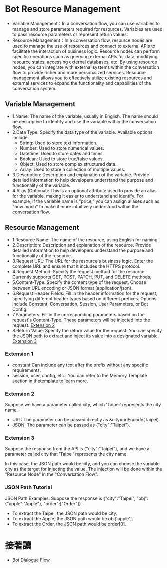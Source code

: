 # Bot Resource Management
- Variable Management：In a conversation flow, you can use variables to manage and store parameters required for resources. Variables are used to pass resource parameters or represent return values.
- Resource Management：In a conversation flow, resource nodes are used to manage the use of resources and connect to external APIs to facilitate the interaction of business logic. Resource nodes can perform specific operations such as querying external APIs for data, modifying resource states, accessing external databases, etc. By using resource nodes, you can integrate with external systems within the conversation flow to provide richer and more personalized services. Resource management allows you to effectively utilize existing resources and external services to expand the functionality and capabilities of the conversation system.

## Variable Management

- 1.Name: The name of the variable, usually in English. The name should be descriptive to identify and use the variable within the conversation flow.
- 2.Data Type: Specify the data type of the variable. Available options include:
    - String: Used to store text information.
    - Number: Used to store numerical values.
    - Datetime: Used to store dates and times.
    - Boolean: Used to store true/false values.
    - Object: Used to store complex structured data.
    - Array: Used to store a collection of multiple values.
- 3.Description: Description and explanation of the variable. Provide detailed information to help developers understand the purpose and functionality of the variable.
- 4.Alias (Optional): This is an optional attribute used to provide an alias for the variable, making it easier to understand and identify. For example, if the variable name is "price," you can assign aliases such as "how much" to make it more intuitively understood within the conversation flow.

## Resource Management

- 1.Resource Name: The name of the resource, using English for naming.
- 2.Description: Description and explanation of the resource. Provide detailed information to help developers understand the purpose and functionality of the resource.
- 3.Request URL: The URL for the resource's business logic. Enter the complete URL and ensure that it includes the HTTPS protocol.
- 4.Request Method: Specify the request method for the resource. Currently supports GET, POST, PATCH, PUT, and DELETE methods.
- 5.Content-Type: Specify the content type of the request. Choose between URL encoding or JSON format (application/json).
- 6.Request Header Fields: Fill in the header information for the request, specifying different header types based on different prefixes. Options include Constant, Conversation, Session, User Parameters, or Bot Config.
- 7.Parameters: Fill in the corresponding parameters based on the request's Content-Type. These parameters will be injected into the request. [Extension 2](#extension-2)
- 8.Return Value: Specify the return value for the request. You can specify the JSON path to extract and inject its value into a designated variable. [Extension 3](#extension-3)

### Extension 1
- constant:Can include any text after the prefix without any specific requirements.
- session, user, config, etc.: You can refer to the Memory Template section in the[template](../../tutorials/docs/bot-template.html#memory-template) to learn more.
### Extension 2
Suppose we have a parameter called city, which 'Taipei' represents the city name.
- URL: The parameter can be passed directly as &city=urlEncode(Taipei).
- JSON: The parameter can be passed as {"city":"Taipei"}.

### Extension 3
Suppose the response from the API is {"city":"Taipei"}, and we have a parameter called city that 'Taipei' represents the city name.

In this case, the JSON path would be city, and you can choose the variable city as the target for injecting the value. The injection will be done within the "Resource Node" in the "Conversation Flow".

### JSON Path Tutorial
JSON Path Examples: Suppose the response is {"city":"Taipei", "obj":{"apple":"Apple"}, "order":["Order"]}
- To extract the Taipei, the JSON path would be city.
- To extract the Apple, the JSON path would be obj['apple'].
- To extract the Order, the JSON path would be order[0].

# 接著讀
- [Bot Dialogue Flow](../../tutorials/docs/bot-flow.html)
